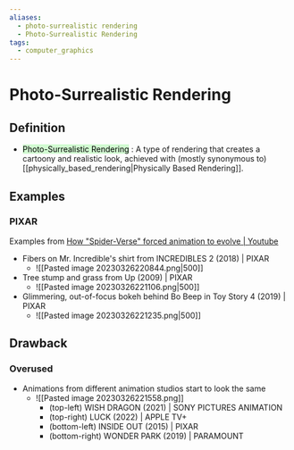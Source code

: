 ```yaml
---
aliases:
  - photo-surrealistic rendering
  - Photo-Surrealistic Rendering
tags:
  - computer_graphics
---
```



# Photo-Surrealistic Rendering

## Definition
- <mark style="background: #BBFABBA6;">Photo-Surrealistic Rendering</mark> : A type of rendering that creates a cartoony and realistic look, achieved with (mostly synonymous to) [[physically_based_rendering|Physically Based Rendering]].

## Examples

### PIXAR
Examples from [How "Spider-Verse" forced animation to evolve | Youtube](https://youtu.be/l96IgQmXmhM)
- Fibers on Mr. Incredible's shirt from INCREDIBLES 2 (2018) | PIXAR
	- ![[Pasted image 20230326220844.png|500]]
- Tree stump and grass from Up (2009) | PIXAR
	- ![[Pasted image 20230326221106.png|500]]
- Glimmering, out-of-focus bokeh behind Bo Beep in Toy Story 4 (2019) | PIXAR
	- ![[Pasted image 20230326221235.png|500]]

## Drawback

### Overused
- Animations from different animation studios start to look the same
	- ![[Pasted image 20230326221558.png]]
		- (top-left) WISH DRAGON (2021) | SONY PICTURES ANIMATION
		- (top-right) LUCK (2022) | APPLE TV+
		- (bottom-left) INSIDE OUT (2015) | PIXAR
		- (bottom-right) WONDER PARK (2019) | PARAMOUNT